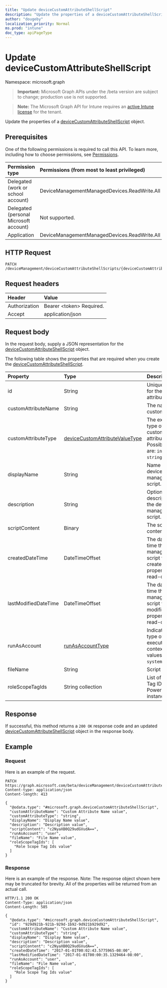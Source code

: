 ```yaml
---
title: "Update deviceCustomAttributeShellScript"
description: "Update the properties of a deviceCustomAttributeShellScript object."
author: "dougeby"
localization_priority: Normal
ms.prod: "intune"
doc_type: apiPageType
---
```


# Update deviceCustomAttributeShellScript

Namespace: microsoft.graph

> **Important:** Microsoft Graph APIs under the /beta version are subject to change; production use is not supported.

> **Note:** The Microsoft Graph API for Intune requires an [active Intune license](https://go.microsoft.com/fwlink/?linkid=839381) for the tenant.

Update the properties of a [deviceCustomAttributeShellScript](../resources/intune-devices-devicecustomattributeshellscript.md) object.

## Prerequisites
One of the following permissions is required to call this API. To learn more, including how to choose permissions, see [Permissions](/graph/permissions-reference).

|Permission type|Permissions (from most to least privileged)|
|:---|:---|
|Delegated (work or school account)|DeviceManagementManagedDevices.ReadWrite.All|
|Delegated (personal Microsoft account)|Not supported.|
|Application|DeviceManagementManagedDevices.ReadWrite.All|

## HTTP Request
<!-- {
  "blockType": "ignored"
}
-->
``` http
PATCH /deviceManagement/deviceCustomAttributeShellScripts/{deviceCustomAttributeShellScriptId}
```

## Request headers
|Header|Value|
|:---|:---|
|Authorization|Bearer &lt;token&gt; Required.|
|Accept|application/json|

## Request body
In the request body, supply a JSON representation for the [deviceCustomAttributeShellScript](../resources/intune-devices-devicecustomattributeshellscript.md) object.

The following table shows the properties that are required when you create the [deviceCustomAttributeShellScript](../resources/intune-devices-devicecustomattributeshellscript.md).

|Property|Type|Description|
|:---|:---|:---|
|id|String|Unique Identifier for the custom attribute entity.|
|customAttributeName|String|The name of the custom attribute.|
|customAttributeType|[deviceCustomAttributeValueType](../resources/intune-devices-devicecustomattributevaluetype.md)|The expected type of the custom attribute's value. Possible values are: `integer`, `string`, `dateTime`.|
|displayName|String|Name of the device management script.|
|description|String|Optional description for the device management script.|
|scriptContent|Binary|The script content.|
|createdDateTime|DateTimeOffset|The date and time the device management script was created. This property is read-only.|
|lastModifiedDateTime|DateTimeOffset|The date and time the device management script was last modified. This property is read-only.|
|runAsAccount|[runAsAccountType](../resources/intune-shared-runasaccounttype.md)|Indicates the type of execution context. Possible values are: `system`, `user`.|
|fileName|String|Script file name.|
|roleScopeTagIds|String collection|List of Scope Tag IDs for this PowerShellScript instance.|



## Response
If successful, this method returns a `200 OK` response code and an updated [deviceCustomAttributeShellScript](../resources/intune-devices-devicecustomattributeshellscript.md) object in the response body.

## Example

### Request
Here is an example of the request.
``` http
PATCH https://graph.microsoft.com/beta/deviceManagement/deviceCustomAttributeShellScripts/{deviceCustomAttributeShellScriptId}
Content-type: application/json
Content-length: 413

{
  "@odata.type": "#microsoft.graph.deviceCustomAttributeShellScript",
  "customAttributeName": "Custom Attribute Name value",
  "customAttributeType": "string",
  "displayName": "Display Name value",
  "description": "Description value",
  "scriptContent": "c2NyaXB0Q29udGVudA==",
  "runAsAccount": "user",
  "fileName": "File Name value",
  "roleScopeTagIds": [
    "Role Scope Tag Ids value"
  ]
}
```

### Response
Here is an example of the response. Note: The response object shown here may be truncated for brevity. All of the properties will be returned from an actual call.
``` http
HTTP/1.1 200 OK
Content-Type: application/json
Content-Length: 585

{
  "@odata.type": "#microsoft.graph.deviceCustomAttributeShellScript",
  "id": "929d921b-921b-929d-1b92-9d921b929d92",
  "customAttributeName": "Custom Attribute Name value",
  "customAttributeType": "string",
  "displayName": "Display Name value",
  "description": "Description value",
  "scriptContent": "c2NyaXB0Q29udGVudA==",
  "createdDateTime": "2017-01-01T00:02:43.5775965-08:00",
  "lastModifiedDateTime": "2017-01-01T00:00:35.1329464-08:00",
  "runAsAccount": "user",
  "fileName": "File Name value",
  "roleScopeTagIds": [
    "Role Scope Tag Ids value"
  ]
}
```





